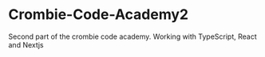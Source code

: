# Crombie-Code-Academy2
Second part of the crombie code academy. Working with TypeScript, React and Nextjs
